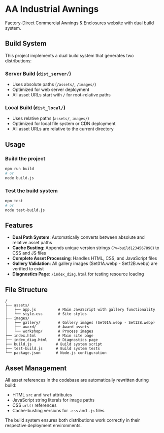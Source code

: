 # AA Industrial Awnings

Factory-Direct Commercial Awnings & Enclosures website with dual build system.

## Build System

This project implements a dual build system that generates two distributions:

### Server Build (`dist_server/`)
- Uses absolute paths (`/assets/`, `/images/`)
- Optimized for web server deployment
- All asset URLs start with `/` for root-relative paths

### Local Build (`dist_local/`)
- Uses relative paths (`assets/`, `images/`)
- Optimized for local file system or CDN deployment
- All asset URLs are relative to the current directory

## Usage

### Build the project
```bash
npm run build
# or
node build.js
```

### Test the build system
```bash
npm test
# or
node test-build.js
```

## Features

- **Dual Path System**: Automatically converts between absolute and relative asset paths
- **Cache Busting**: Appends unique version strings (`?v=build1234567890`) to CSS and JS files
- **Complete Asset Processing**: Handles HTML, CSS, and JavaScript files
- **Gallery Validation**: All gallery images (Set01A.webp - Set12B.webp) are verified to exist
- **Diagnostics Page**: `/index_diag.html` for testing resource loading

## File Structure

```
/
├── assets/
│   ├── app.js          # Main JavaScript with gallery functionality
│   └── style.css       # Site styles
├── images/
│   ├── gallery/        # Gallery images (Set01A.webp - Set12B.webp)
│   ├── award/          # Award assets
│   └── workshop/       # Process images
├── index.html          # Main site page
├── index_diag.html     # Diagnostics page
├── build.js           # Build system script
├── test-build.js      # Build system tests
└── package.json       # Node.js configuration
```

## Asset Management

All asset references in the codebase are automatically rewritten during build:
- HTML `src` and `href` attributes
- JavaScript string literals for image paths
- CSS `url()` references
- Cache-busting versions for `.css` and `.js` files

The build system ensures both distributions work correctly in their respective deployment environments.